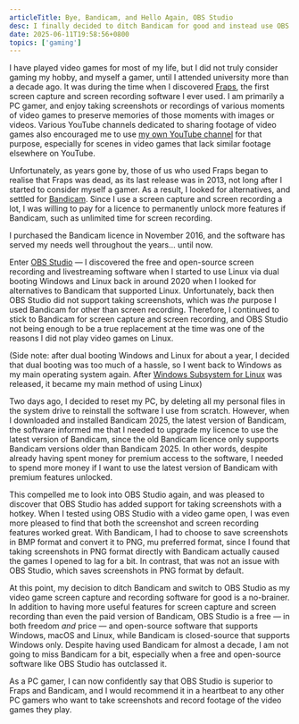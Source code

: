 ```yaml
---
articleTitle: Bye, Bandicam, and Hello Again, OBS Studio
desc: I finally decided to ditch Bandicam for good and instead use OBS Studio as my PC gaming screenshot and recording software.
date: 2025-06-11T19:58:56+0800
topics: ['gaming']
---
```

I have played video games for most of my life, but I did not truly consider gaming my hobby, and myself a gamer, until I attended university more than a decade ago. It was during the time when I discovered [Fraps](https://en.wikipedia.org/wiki/Fraps), the first screen capture and screen recording software I ever used. I am primarily a PC gamer, and enjoy taking screenshots or recordings of various moments of video games to preserve memories of those moments with images or videos. Various YouTube channels dedicated to sharing footage of video games also encouraged me to use [my own YouTube channel](https://www.youtube.com/Leilukin) for that purpose, especially for scenes in video games that lack similar footage elsewhere on YouTube.

Unfortunately, as years gone by, those of us who used Fraps began to realise that Fraps was dead, as its last release was in 2013, not long after I started to consider myself a gamer. As a result, I looked for alternatives, and settled for [Bandicam](https://en.wikipedia.org/wiki/Bandicam). Since I use a screen capture and screen recording a lot, I was willing to pay for a licence to permanently unlock more features if Bandicam, such as unlimited time for screen recording.

I purchased the Bandicam licence in November 2016, and the software has served my needs well throughout the years... until now.

Enter [OBS Studio](https://obsproject.com/) — I discovered the free and open-source screen recording and livestreaming software when I started to use Linux via dual booting Windows and Linux back in around 2020 when I looked for alternatives to Bandicam that supported Linux. Unfortunately, back then OBS Studio did not support taking screenshots, which was *the* purpose I used Bandicam for other than screen recording. Therefore, I continued to stick to Bandicam for screen capture and screen recording, and OBS Studio not being enough to be a true replacement at the time was one of the reasons I did not play video games on Linux.

(Side note: after dual booting Windows and Linux for about a year, I decided that dual booting was too much of a hassle, so I went back to Windows as my main operating system again. After [Windows Subsystem for Linux](https://en.wikipedia.org/wiki/Windows_Subsystem_for_Linux) was released, it became my main method of using Linux)

Two days ago, I decided to reset my PC, by deleting all my personal files in the system drive to reinstall the software I use from scratch. However, when I downloaded and installed Bandicam 2025, the latest version of Bandicam, the software informed me that I needed to upgrade my licence to use the latest version of Bandicam, since the old Bandicam licence only supports Bandicam versions older than Bandicam 2025. In other words, despite already having spent money for premium access to the software, I needed to spend more money if I want to use the latest version of Bandicam with premium features unlocked.

This compelled me to look into OBS Studio again, and was pleased to discover that OBS Studio has added support for taking screenshots with a hotkey. When I tested using OBS Studio with a video game open, I was even more pleased to find that both the screenshot and screen recording features worked great. With Bandicam, I had to choose to save screenshots in BMP format and convert it to PNG, mu preferred format, since I found that taking screenshots in PNG format directly with Bandicam actually caused the games I opened to lag for a bit. In contrast, that was not an issue with OBS Studio, which saves screenshots in PNG format by default.

At this point, my decision to ditch Bandicam and switch to OBS Studio as my video game screen capture and recording software for good is a no-brainer. In addition to having more useful features for screen capture and screen recording than even the paid version of Bandicam, OBS Studio is a free — in both freedom *and* price — and open-source software that supports Windows, macOS and Linux, while Bandicam is closed-source that supports Windows only. Despite having used Bandicam for almost a decade, I am not going to miss Bandicam for a bit, especially when a free and open-source software like OBS Studio has outclassed it.

As a PC gamer, I can now confidently say that OBS Studio is superior to Fraps and Bandicam, and I would recommend it in a heartbeat to any other PC gamers who want to take screenshots and record footage of the video games they play.
